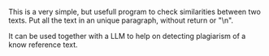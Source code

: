 This is a very simple, but usefull program to check similarities between two texts. Put all the text in an unique paragraph, without return or "\n".

It can be used together with a LLM to help on detecting plagiarism of a know reference text.
